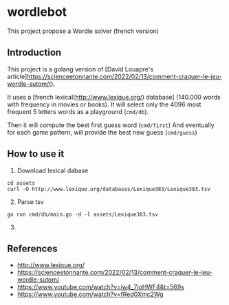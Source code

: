 # wordlebot
This project propose a Wordle solver (french version)

## Introduction

This project is a golang version of [David Louapre's article]https://scienceetonnante.com/2022/02/13/comment-craquer-le-jeu-wordle-sutom/().

It uses a [french lexical(http://www.lexique.org/) database] (140.000 words with frequency in movies or books).
It will select only the 4096 most frequent 5 letters words as a playground (`cmd/db`).

Then it will compute the best first guess word (`cmd/first`)
And eventually for each game pattern, will provide the best new guess (`cmd/guess`)


## How to use it

1. Download lexical dabase
```
cd assets
curl -O http://www.lexique.org/databases/Lexique383/Lexique383.tsv
```

2. Parse tsv
```
go run cmd/db/main.go -d -l assets/Lexique383.tsv
```

3. 

## References

* http://www.lexique.org/
* https://scienceetonnante.com/2022/02/13/comment-craquer-le-jeu-wordle-sutom/
* https://www.youtube.com/watch?v=iw4_7ioHWF4&t=569s
* https://www.youtube.com/watch?v=fRed0Xmc2Wg
